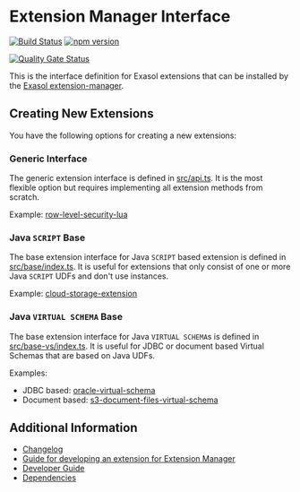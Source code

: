 # Extension Manager Interface

[![Build Status](https://github.com/exasol/extension-manager-interface/actions/workflows/ci-build.yml/badge.svg)](https://github.com/exasol/extension-manager-interface/actions/workflows/ci-build.yml)
[![npm version](https://badge.fury.io/js/@exasol%2Fextension-manager-interface.svg)](https://badge.fury.io/js/@exasol%2Fextension-manager-interface)

[![Quality Gate Status](https://sonarcloud.io/api/project_badges/measure?project=%40exasol%2Fextension-manager-interface&metric=alert_status)](https://sonarcloud.io/summary/new_code?id=%40exasol%2Fextension-manager-interface)

This is the interface definition for Exasol extensions that can be installed by the [Exasol extension-manager](https://github.com/exasol/extension-manager/).

## Creating New Extensions

You have the following options for creating a new extensions:

### Generic Interface

The generic extension interface is defined in [src/api.ts](src/api.ts). It is the most flexible option but requires implementing all extension methods from scratch.

Example: [row-level-security-lua](https://github.com/exasol/row-level-security-lua/blob/main/extension/src/extension.ts)

### Java `SCRIPT` Base 

The base extension interface for Java `SCRIPT` based extension is defined in [src/base/index.ts](src/base/index.ts). It is useful for extensions that only consist of one or more Java `SCRIPT` UDFs and don't use instances.

Example: [cloud-storage-extension](https://github.com/exasol/cloud-storage-extension/blob/main/extension/src/extension.ts)

### Java `VIRTUAL SCHEMA` Base

The base extension interface for Java `VIRTUAL SCHEMA`s is defined in [src/base-vs/index.ts](src/base-vs/index.ts). It is useful for JDBC or document based Virtual Schemas that are based on Java UDFs.

Examples:
* JDBC based: [oracle-virtual-schema](https://github.com/exasol/oracle-virtual-schema/blob/main/extension/src/extension.ts)
* Document based: [s3-document-files-virtual-schema](https://github.com/exasol/s3-document-files-virtual-schema/blob/main/extension/src/extension.ts)

## Additional Information

* [Changelog](doc/changes/changelog.md)
* [Guide for developing an extension for Extension Manager](https://github.com/exasol/extension-manager/blob/main/doc/extension_developer_guide.md)
* [Developer Guide](doc/developer_guide/developer_guide.md)
* [Dependencies](dependencies.md)

